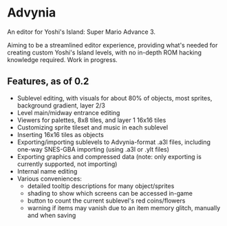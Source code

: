 # Advynia
An editor for Yoshi's Island: Super Mario Advance 3.

Aiming to be a streamlined editor experience, providing what's needed for creating custom Yoshi's Island levels, with no in-depth ROM hacking knowledge required. Work in progress.

## Features, as of 0.2
- Sublevel editing, with visuals for about 80% of objects, most sprites, background gradient, layer 2/3
- Level main/midway entrance editing
- Viewers for palettes, 8x8 tiles, and layer 1 16x16 tiles
- Customizing sprite tileset and music in each sublevel
- Inserting 16x16 tiles as objects
- Exporting/importing sublevels to Advynia-format .a3l files, including one-way SNES-GBA importing (using .a3l or .ylt files)
- Exporting graphics and compressed data (note: only exporting is currently supported, not importing)
- Internal name editing
- Various conveniences:
    - detailed tooltip descriptions for many object/sprites
    - shading to show which screens can be accessed in-game
    - button to count the current sublevel's red coins/flowers
    - warning if items may vanish due to an item memory glitch, manually and when saving

